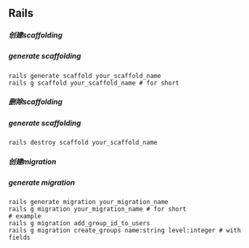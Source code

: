 ## Rails

##### 创建scaffolding
##### generate scaffolding
```
rails generate scaffold your_scaffold_name
rails g scaffold your_scaffold_name # for short
```

##### 删除scaffolding
##### generate scaffolding
```
rails destroy scaffold your_scaffold_name
```

##### 创建migration
##### generate migration
```
rails generate migration your_migration_name
rails g migration your_migration_name # for short
# example
rails g migration add_group_id_to_users
rails g migration create_groups name:string level:integer # with fields
```